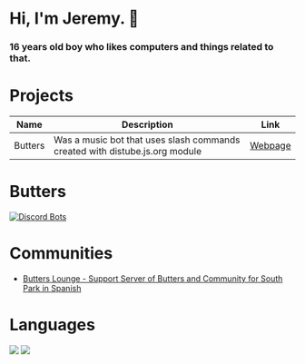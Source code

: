 # Hi, I'm Jeremy. 👋
### 16 years old boy who likes computers and things related to that.

# Projects

| Name | Description | Link |
|--------|-------------|--------|
| Butters | Was a music bot that uses slash commands created with distube.js.org module | [Webpage](https://sp.butters.ga) |

# Butters
[![Discord Bots](https://top.gg/api/widget/858815539005358090.svg)](https://top.gg/bot/858815539005358090)

# Communities
- [Butters Lounge - Support Server of Butters and Community for South Park in Spanish](https://discord.gg/hfgCdQpSd3)

# Languages

![](https://img.shields.io/badge/JavaScript-323330?style=for-the-badge&logo=javascript&logoColor=F7DF1E)
![](https://img.shields.io/badge/Lua-2C2D72?style=for-the-badge&logo=lua&logoColor=white)
